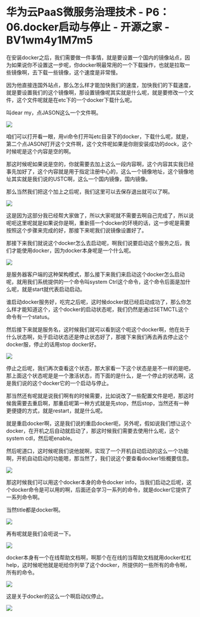 # 华为云PaaS微服务治理技术 - P6：06.docker启动与停止 - 开源之家 - BV1wm4y1M7m5

在安装docker之后，我们需要做一件事情，就是要设置一个国内的镜像站点，因为如果说你不设置这一步呢，你docker啊最常用的一个下载操作，也就是拉取一些镜像啊，去下载一些镜像，这个速度是非常慢。

因为他直接连国外站点，那么怎么样才能加快我们的速度，加快我们的下载速度，就是要设置我们的这个镜像啊，那设置镜像呢其实就是什么呢，就是要修改一个文件，这个文件呢就是在etc下的一个docker下载什么呢。

叫dear my，点JASON这么一个文件啊。

![](img/956d51b712b5aeed1e4eb19e3c0eb7b0_1.png)

咱们可以打开看一眼，用vi命令打开叫etc目录下的docker，下载什么呢，就是，第二个点JASON打开这个文件啊，这个文件呢如果是你刚安装成功的dock，这个时候呢是这个内容是空的啊。

那这时候呢如果说是空的，你就需要去加上这么一段内容啊，这个内容其实我已经事先加好了，这个内容就是用于指定注册中心的，这么一个镜像地址，这个镜像地址其实就是我们说的USTC啊，这么一个国内镜像，国内镜像。

那么当然我们把这个加上之后呢，我们这里可以去保存退出就可以了啊。

![](img/956d51b712b5aeed1e4eb19e3c0eb7b0_3.png)

这是因为这部分我已经帮大家做了，所以大家呢就不需要去啊自己完成了，所以说呢呃这里呢就是如果说你是啊，重新搭一个docker的环境的话，这一步呢是需要按照这个步骤来完成的好，那接下来呢我们说镜像设置好了。

那接下来我们就说这个docker怎么去启动呢，啊我们说要启动这个服务之后，我们才能使用docker，因为docker本身呢是一个什么呢。



![](img/956d51b712b5aeed1e4eb19e3c0eb7b0_5.png)

是服务器客户端的这种架构模式，那么接下来我们来启动这个docker怎么启动呢，就用我们系统提供的一个命令叫system Ctrl这个命令，这个命令后面是加什么呢，就是start就代表启动启动。

谁启动docker服务好，吃完之后呢，这时候docker就已经启动成功了，那么你怎么样才能知道这个，这个docker的启动状态呢，我们仍然是通过SETMCTL这个命令有一个status。

然后接下来就是服务名，这时候我们就可以看到这个呃这个docker啊，他在处于什么状态啊，处于启动状态还是停止状态好了，那接下来我们再去再去停止这个docker服，停止的话用stop docker好。



![](img/956d51b712b5aeed1e4eb19e3c0eb7b0_7.png)

停止之后呢，我们再次查看这个状态，那大家看一下这个状态是是不一样的是吧，那上面这个状态呢是是一个激活状态，而下面的是什么，是一个停止的状态啊，这是我们说的这个docker它的一个启动与停止。

那当然还有呢就是说我们啊有的时候需要，比如说改了一些配置文件是吧，那这时候我需要去重启啊，那重启呢第一种方式就是先stop，然后stop，当然还有一种更便捷的方式，就是restart，就是什么呢。

就是重启docker啊，这是我们说的重启docker呃，另外呢，假如说我们想让这个docker，在开机之后自动就启动了，那这时候我们需要去使用什么呢，这个system cdl，然后呢enable。

然后呢道口，这时候呢我们说他就啊，实现了一个开机自动启动的这么一个功能啊，开机自动启动的功能嗯，那当然了，我们说这个要查看docker1些概要信息。



![](img/956d51b712b5aeed1e4eb19e3c0eb7b0_9.png)

那这时候我们可以用这个docker本身的命令docker info，当我们启动之后呢，这个docker命令是可以用的啊，后面还会学习一系列的命令，就是docker它提供了一系列命令啊。

当然title都是docker啊。

![](img/956d51b712b5aeed1e4eb19e3c0eb7b0_11.png)

再有呢就是我们会呃说一下。

![](img/956d51b712b5aeed1e4eb19e3c0eb7b0_13.png)

docker本身有一个在线帮助文档啊，啊那个在在线的当帮助文档就用docker杠杠help，这时候呢他就是呃给你列举了这个docker，所提供的一些所有的命令啊，所有的命令。



![](img/956d51b712b5aeed1e4eb19e3c0eb7b0_15.png)

这是关于docker的这么一个啊启动仪停止。

![](img/956d51b712b5aeed1e4eb19e3c0eb7b0_17.png)